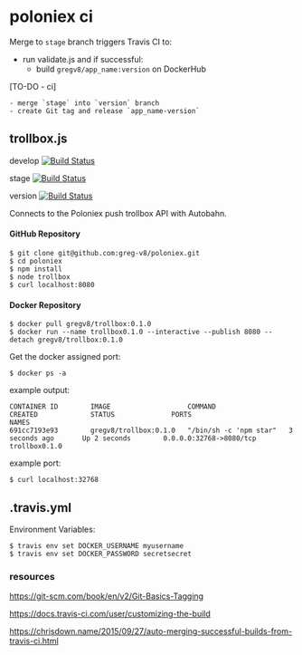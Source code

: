 # poloniex ci

Merge to `stage` branch triggers Travis CI to:
  - run validate.js and if successful:
    - build `gregv8/app_name:version` on DockerHub

[TO-DO - ci]

    - merge `stage` into `version` branch
    - create Git tag and release `app_name-version`

## trollbox.js

develop [![Build Status](https://travis-ci.org/greg-v8/poloniex.svg?branch=develop)](https://travis-ci.org/greg-v8/poloniex)

stage [![Build Status](https://travis-ci.org/greg-v8/poloniex.svg?branch=stage)](https://travis-ci.org/greg-v8/poloniex)

version [![Build Status](https://travis-ci.org/greg-v8/poloniex.svg?branch=version)](https://travis-ci.org/greg-v8/poloniex)

Connects to the Poloniex push trollbox API with Autobahn.

#### GitHub Repository
    $ git clone git@github.com:greg-v8/poloniex.git
    $ cd poloniex
    $ npm install
    $ node trollbox
    $ curl localhost:8080

#### Docker Repository
    $ docker pull gregv8/trollbox:0.1.0
    $ docker run --name trollbox0.1.0 --interactive --publish 8080 --detach gregv8/trollbox:0.1.0

Get the docker assigned port:

    $ docker ps -a

example output:

    CONTAINER ID        IMAGE                   COMMAND                  CREATED             STATUS              PORTS                     NAMES
    691cc7193e93        gregv8/trollbox:0.1.0   "/bin/sh -c 'npm star"   3 seconds ago       Up 2 seconds        0.0.0.0:32768->8080/tcp   trollbox0.1.0

example port:

    $ curl localhost:32768

## .travis.yml
Environment Variables:

    $ travis env set DOCKER_USERNAME myusername
    $ travis env set DOCKER_PASSWORD secretsecret

### resources
https://git-scm.com/book/en/v2/Git-Basics-Tagging

https://docs.travis-ci.com/user/customizing-the-build

https://chrisdown.name/2015/09/27/auto-merging-successful-builds-from-travis-ci.html
